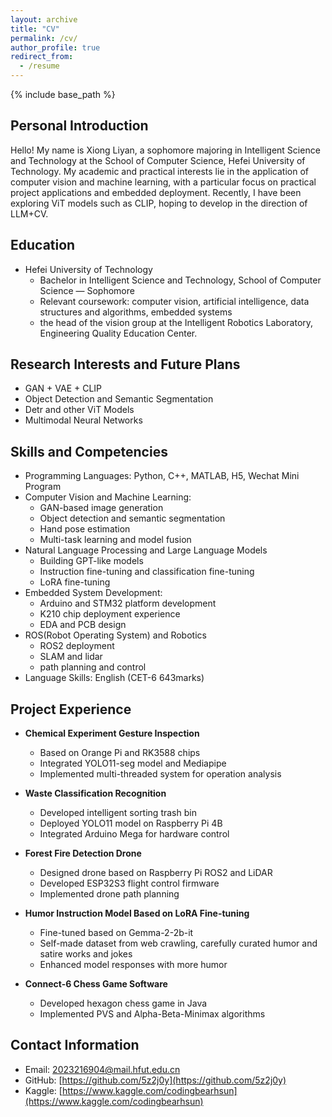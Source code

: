 ```yaml
---
layout: archive
title: "CV"
permalink: /cv/
author_profile: true
redirect_from:
  - /resume
---
```


{% include base_path %}

## Personal Introduction
Hello! My name is Xiong Liyan, a sophomore majoring in Intelligent Science and Technology at the School of Computer Science, Hefei University of Technology. My academic and practical interests lie in the application of computer vision and machine learning, with a particular focus on practical project applications and embedded deployment. Recently, I have been exploring ViT models such as CLIP, hoping to develop in the direction of LLM+CV.

## Education
* Hefei University of Technology
  * Bachelor in Intelligent Science and Technology, School of Computer Science — Sophomore
  * Relevant coursework: computer vision, artificial intelligence, data structures and algorithms, embedded systems
  * the head of the vision group at the Intelligent Robotics Laboratory, Engineering Quality Education Center.


## Research Interests and Future Plans
* GAN + VAE + CLIP
* Object Detection and Semantic Segmentation
* Detr and other ViT Models
* Multimodal Neural Networks

## Skills and Competencies
* Programming Languages: Python, C++, MATLAB, H5, Wechat Mini Program
* Computer Vision and Machine Learning:
  * GAN-based image generation
  * Object detection and semantic segmentation
  * Hand pose estimation
  * Multi-task learning and model fusion
* Natural Language Processing and Large Language Models
  * Building GPT-like models
  * Instruction fine-tuning and classification fine-tuning
  * LoRA fine-tuning
* Embedded System Development:
  * Arduino and STM32 platform development
  * K210 chip deployment experience
  * EDA and PCB design
* ROS(Robot Operating System) and Robotics
  * ROS2 deployment
  * SLAM and lidar
  * path planning and control
* Language Skills: English (CET-6 643marks)

## Project Experience
* **Chemical Experiment Gesture Inspection**
  * Based on Orange Pi and RK3588 chips
  * Integrated YOLO11-seg model and Mediapipe
  * Implemented multi-threaded system for operation analysis

* **Waste Classification Recognition**
  * Developed intelligent sorting trash bin
  * Deployed YOLO11 model on Raspberry Pi 4B
  * Integrated Arduino Mega for hardware control

* **Forest Fire Detection Drone**
  * Designed drone based on Raspberry Pi ROS2 and LiDAR
  * Developed ESP32S3 flight control firmware
  * Implemented drone path planning

* **Humor Instruction Model Based on LoRA Fine-tuning**
  * Fine-tuned based on Gemma-2-2b-it
  * Self-made dataset from web crawling, carefully curated humor and satire works and jokes
  * Enhanced model responses with more humor

* **Connect-6 Chess Game Software**
  * Developed hexagon chess game in Java
  * Implemented PVS and Alpha-Beta-Minimax algorithms

## Contact Information
* Email: [2023216904@mail.hfut.edu.cn](mailto:2023216904@mail.hfut.edu.cn)
* GitHub: [https://github.com/5z2j0y](https://github.com/5z2j0y)
* Kaggle: [https://www.kaggle.com/codingbearhsun](https://www.kaggle.com/codingbearhsun)